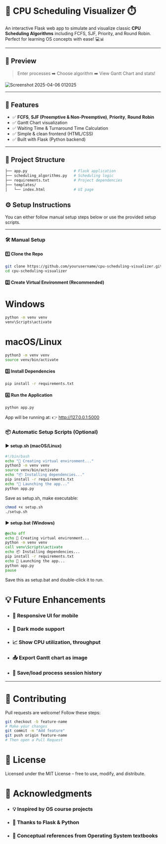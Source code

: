 # 🧠 CPU Scheduling Visualizer ⏱️

An interactive Flask web app to simulate and visualize classic **CPU Scheduling Algorithms** including FCFS, SJF, Priority, and Round Robin. Perfect for learning OS concepts with ease! 💻📊

---

## 📸 Preview

> Enter processes ➡️ Choose algorithm ➡️ View Gantt Chart and stats!

![Screenshot 2025-04-06 012025](https://github.com/user-attachments/assets/0fc5cbff-48d9-42a8-9ec6-9b3c98e3a885)


---

## 🚀 Features

- ✅ **FCFS**, **SJF (Preemptive & Non-Preemptive)**, **Priority**, **Round Robin**
- ✅ Gantt Chart visualization
- ✅ Waiting Time & Turnaround Time Calculation
- ✅ Simple & clean frontend (HTML/CSS)
- ✅ Built with Flask (Python backend)

---

## 📁 Project Structure

```bash
├── app.py                     # Flask application
├── scheduling_algorithms.py   # Scheduling logic
├── requirements.txt           # Project dependencies
├── templates/
│   └── index.html             # UI page
```


## ⚙️ Setup Instructions

You can either follow manual setup steps below or use the provided setup scripts.

---
### 🛠 Manual Setup
#### 1️⃣ Clone the Repo
```bash
git clone https://github.com/yourusername/cpu-scheduling-visualizer.git
cd cpu-scheduling-visualizer
```
#### 2️⃣ Create Virtual Environment (Recommended)
# Windows
```bash
python -m venv venv
venv\Scripts\activate
```

# macOS/Linux
``` bash 
python3 -m venv venv
source venv/bin/activate
```
#### 3️⃣ Install Dependencies
```bash
pip install -r requirements.txt
```
#### 4️⃣ Run the Application
```bash
python app.py
```
App will be running at: 👉 http://127.0.0.1:5000

### 📦 Automatic Setup Scripts (Optional)
#### ▶️ setup.sh (macOS/Linux)
``` bash
#!/bin/bash
echo "🔧 Creating virtual environment..."
python3 -m venv venv
source venv/bin/activate
echo "📦 Installing dependencies..."
pip install -r requirements.txt
echo "🚀 Launching the app..."
python app.py
```
Save as setup.sh, make executable:
```bash
chmod +x setup.sh
./setup.sh
```
#### ▶️ setup.bat (Windows)
```bat
@echo off
echo 🔧 Creating virtual environment...
python -m venv venv
call venv\Scripts\activate
echo 📦 Installing dependencies...
pip install -r requirements.txt
echo 🚀 Launching the app...
python app.py
pause
```
Save this as setup.bat and double-click it to run.

# 💡 Future Enhancements
- ### 📱 Responsive UI for mobile

- ### 🌙 Dark mode support

- ### 📈 Show CPU utilization, throughput

- ### 📤 Export Gantt chart as image

- ### 💾 Save/load process session history
---

# 🤝 Contributing
Pull requests are welcome!
Follow these steps:
```bash
git checkout -b feature-name
# Make your changes
git commit -m "Add feature"
git push origin feature-name
# Then open a Pull Request
```

# 📄 License
Licensed under the MIT License – free to use, modify, and distribute.

# 🙌 Acknowledgments
- ### 💡 Inspired by OS course projects

- ### 🐍 Thanks to Flask & Python

- ### 🧠 Conceptual references from Operating System textbooks

